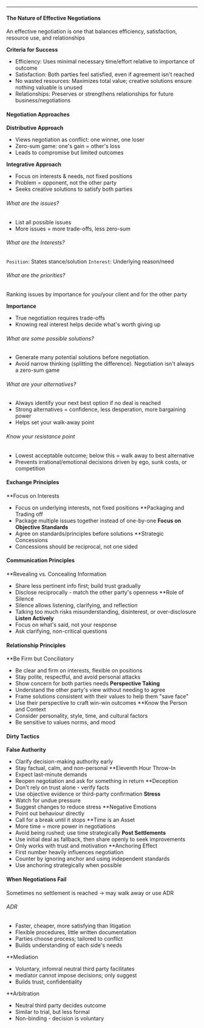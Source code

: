***
#### The Nature of Effective Negotiations
An effective negotiation is one that balances efficiency, satisfaction, resource use, and relationships

**Criteria for Success**
* Efficiency: Uses minimal necessary time/effort relative to importance of outcome
* Satisfaction: Both parties feel satisfied, even if agreement isn't reached
* No wasted resources: Maximizes total value; creative solutions ensure nothing valuable is unused
* Relationships: Preserves or strengthens relationships for future business/negotiations

#### Negotiation Approaches
**Distributive Approach**
* Views negotiation as conflict: one winner, one loser
* Zero-sum game: one's gain = other's loss
* Leads to compromise but limited outcomes

**Integrative Approach**
* Focus on interests & needs, not fixed positions
* Problem = opponent, not the other party
* Seeks creative solutions to satisfy both parties

###### What are the issues?
* List all possible issues
* More issues = more trade-offs, less zero-sum
###### What are the Interests?
`Position`: States stance/solution
`Interest`: Underlying reason/need
###### What are the priorities?
Ranking issues by importance for you/your client and for the other party

**Importance**
* True negotiation requires trade-offs
* Knowing real interest helps decide what's worth giving up

###### What are some possible solutions?
* Generate many potential solutions before negotiation.
* Avoid narrow thinking (splitting the difference). Negotiation isn't always a zero-sum game

###### What are your alternatives?
* Always identify your next best option if no deal is reached
* Strong alternatives = confidence, less desperation, more bargaining power
* Helps set your walk-away point

###### Know your resistance point
* Lowest acceptable outcome; below this = walk away to best alternative
* Prevents irrational/emotional decisions driven by ego, sunk costs, or competition

#### Exchange Principles
**Focus on Interests
* Focus on underlying interests, not fixed positions
**Packaging and Trading off
* Package multiple issues together instead of one-by-one
**Focus on Objective Standards**
* Agree on standards/principles before solutions
**Strategic Concessions
* Concessions should be reciprocal, not one sided

#### Communication Principles
**Revealing vs. Concealing Information
* Share less pertinent info first; build trust gradually
* Disclose reciprocally - match the other party's openness
**Role of Silence
* Silence allows listening, clarifying, and reflection
* Talking too much risks misunderstanding, disinterest, or over-disclosure
**Listen Actively**
* Focus on what's said, not your response
* Ask clarifying, non-critical questions

#### Relationship Principles
**Be Firm but Conciliatory
* Be clear and firm on interests, flexible on positions
* Stay polite, respectful, and avoid personal attacks
* Show concern for both parties needs
**Perspective Taking**
* Understand the other party's view without needing to agree
* Frame solutions consistent with their values to help them "save face"
* Use their perspective to craft win-win outcomes
**Know the Person and Context
* Consider personality, style, time, and cultural factors
* Be sensitive to values norms, and mood

#### Dirty Tactics
**False Authority**
* Clarify decision-making authority early
* Stay factual, calm, and non-personal
**Eleventh Hour Throw-In
* Expect last-minute demands
* Reopen negotiation and ask for something in return
**Deception
* Don't rely on trust alone - verify facts
* Use objective evidence or third-party confirmation
**Stress**
* Watch for undue pressure
* Suggest changes to reduce stress
**Negative Emotions
* Point out behaviour directly
* Call for a break until it stops
**Time is an Asset
* More time = more power in negotiations
* Avoid being rushed; use time strategically
**Post Settlements**
* Use initial deal as fallback, then share openly to seek improvements
* Only works with trust and motivation
**Anchoring Effect
* First number heavily influences negotiation
* Counter by ignoring anchor and using independent standards
* Use anchoring strategically when possible

#### When Negotiations Fail
Sometimes no settlement is reached -> may walk away or use ADR

###### ADR
* Faster, cheaper, more satisfying than litigation
* Flexible procedures, little written documentation
* Parties choose process; tailored to conflict
* Builds understanding of each side's needs

**Mediation
* Voluntary, infomral neutral third party facilitates
* mediator cannot impose decisions; only suggest
* Builds trust, confidentiality

**Arbitration
* Neutral third party decides outcome
* Similar to trial, but less formal
* Non-binding - decision is voluntary